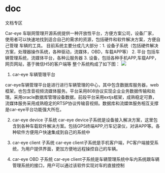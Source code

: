 # doc
文档专区

Car-eye 车联网管理开源系统提供一种开放性平台，方便方案公司，设备厂家，使用者可以快速地找到适合自己的需求的资源，包括硬件和软件解决方案，方便自己管理
车辆的工具。
目前系统主要分成几大部分：1. 设备子系统（包括硬件解决方案，处理器操作系统，各种驱动，流媒体，OBD，车载APP等）
2. 平台 包括车辆管理系统，流媒体平台，各种云服务器
3. 设备，包括各种手机APP,车载APP，网页网站，基于微信H5的客户端等
整个系统构成了如下图：
![](https://github.com/Car-eye-admin/doc/raw/master/车辆管理平台.jpg)
1. car-eye 车辆管理平台

car-eye车辆管理平台是进行进行车辆管理的中心，其中包含数据库服务器，web框架，也包含音视频流媒体服务。平台采用808协议实现企业业务数据传输和处理。采用oracle数据库管理设备数据，前段平台采用extjs框架，成熟稳定可靠，流媒体服务采用成熟稳定的RTSP协议传输音视频。数据库和流媒体服务相互支撑是car-eye平台功能强大所在。

2. car-eye device 子系统
car-eye device子系统是设备接入解决方案，这里包含到各种车载软件解决方案。包括GPS终端APP,行车记录仪，对讲APP等。各种软件方便用户快速集成到自己的系统中

3. car-eye client 子系统
car-eye client子系统是手机客户端，PC客户端接受系统，为用户提供界面，更加方便地远程操控自己的车辆。

4. car-eye OBD 子系统
car-eye client子系统是车辆管理系统中车内系统跟车辆管理系统的接口，用户可以通过该软件实现对车的直接控制






